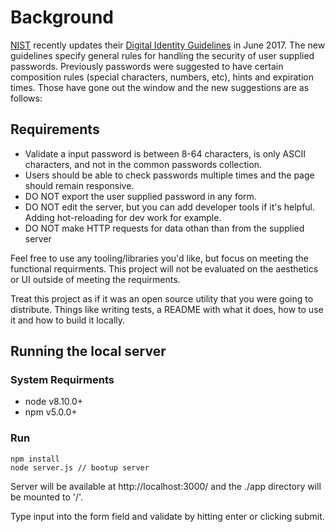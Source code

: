 # Background

[NIST](https://www.nist.gov/) recently updates their [Digital Identity Guidelines](https://pages.nist.gov/800-63-3/) in June 2017.
The new guidelines specify general rules for handling the security of user supplied passwords.
Previously passwords were suggested to have certain composition rules (special characters, numbers, etc), hints and expiration times.
Those have gone out the window and the new suggestions are as follows:

## Requirements

* Validate a input password is between 8-64 characters, is only ASCII characters, and not in the common passwords collection.
* Users should be able to check passwords multiple times and the page should remain responsive.
* DO NOT export the user supplied password in any form.
* DO NOT edit the server, but you can add developer tools if it's helpful. Adding hot-reloading for dev work for example.
* DO NOT make HTTP requests for data othan than from the supplied server

Feel free to use any tooling/libraries you'd like, but focus on meeting the functional requirments. This project will not be evaluated on the aesthetics or UI outside of meeting the requirments.

Treat this project as if it was an open source utility that you were going to distribute. Things like writing tests, a README with what it does, how to use it and how to build it locally.

## Running the local server

### System Requirments

* node v8.10.0+
* npm v5.0.0+

### Run

```
npm install
node server.js // bootup server
```

Server will be available at http://localhost:3000/ and the ./app directory will be mounted to '/'.

Type input into the form field and validate by hitting enter or clicking submit.